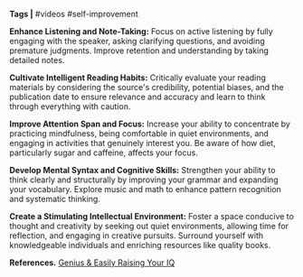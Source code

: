 **Tags |** #videos #self-improvement

 **Enhance Listening and Note-Taking:** Focus on active listening by fully engaging with the speaker, asking clarifying questions, and avoiding premature judgments. Improve retention and understanding by taking detailed notes.

 **Cultivate Intelligent Reading Habits:** Critically evaluate your reading materials by considering the source's credibility, potential biases, and the publication date to ensure relevance and accuracy and learn to think through everything with caution.

 **Improve Attention Span and Focus:** Increase your ability to concentrate by practicing mindfulness, being comfortable in quiet environments, and engaging in activities that genuinely interest you. Be aware of how diet, particularly sugar and caffeine, affects your focus.

 **Develop Mental Syntax and Cognitive Skills:** Strengthen your ability to think clearly and structurally by improving your grammar and expanding your vocabulary. Explore music and math to enhance pattern recognition and systematic thinking.

**Create a Stimulating Intellectual Environment:** Foster a space conducive to thought and creativity by seeking out quiet environments, allowing time for reflection, and engaging in creative pursuits. Surround yourself with knowledgeable individuals and enriching resources like quality books.

**References.**
[Genius & Easily Raising Your IQ](https://youtu.be/WpIhPIiVtOo?si=5Cp-CthOaydeDvnt)